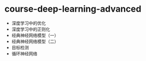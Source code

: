 # course-deep-learning-advanced

* 深度学习中的优化
* 深度学习中的正则化
* 经典神经网络模型（一）
* 经典神经网络模型（二）
* 目标检测
* 循环神经网络

